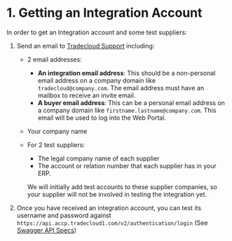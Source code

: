 # 1. Getting an Integration Account

In order to get an Integration account and some test suppliers:

1. Send an email to [Tradecloud Support](../support.md) including:
   * 2 email addresses:
     * **An integration email address**: This should be a non-personal email address on a company domain like `tradecloud@company.com`. The email address must have an mailbox to receive an invite email.
     * **A buyer email address**: This can be a personal email address on a company domain like `firstname.lastname@company.com`. This email will be used to log into the Web Portal.
   * Your company name
   * For 2 test suppliers:
     * The legal company name of each supplier
     * The account or relation number that each supplier has in your ERP.
     
     We will initially add test accounts to these supplier companies, so your supplier will not be involved in testing the integration yet.
2. Once you have received an integration account, you can test its username and password against `https://api.accp.tradecloud1.com/v2/authentication/login` (See [Swagger API Specs](https://swagger-ui.accp.tradecloud1.com/?url=https://api.accp.tradecloud1.com/v2/authentication/specs.yaml#/authentication/login))


